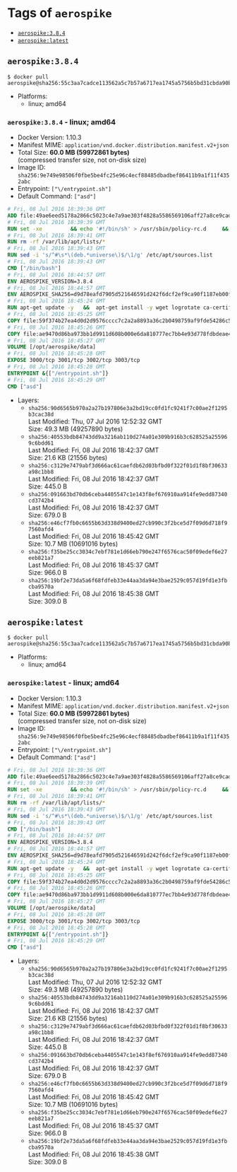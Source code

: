 <!-- THIS FILE IS GENERATED VIA '.template-helpers/generate-tag-details.pl' -->

# Tags of `aerospike`

-	[`aerospike:3.8.4`](#aerospike384)
-	[`aerospike:latest`](#aerospikelatest)

## `aerospike:3.8.4`

```console
$ docker pull aerospike@sha256:55c3aa7cadce113562a5c7b57a6717ea1745a5756b5bd31cbda90b6e3a352c13
```

-	Platforms:
	-	linux; amd64

### `aerospike:3.8.4` - linux; amd64

-	Docker Version: 1.10.3
-	Manifest MIME: `application/vnd.docker.distribution.manifest.v2+json`
-	Total Size: **60.0 MB (59972861 bytes)**  
	(compressed transfer size, not on-disk size)
-	Image ID: `sha256:9e749e98506f0fbe5be4fc25e96c4ecf88485dbadbef86411b9a1f11f4352abc`
-	Entrypoint: `["\/entrypoint.sh"]`
-	Default Command: `["asd"]`

```dockerfile
# Fri, 08 Jul 2016 18:39:36 GMT
ADD file:49ae6eed5178a2866c5023c4e7a9ae303f4828a5586569106aff27a8ce9cadf6 in /
# Fri, 08 Jul 2016 18:39:39 GMT
RUN set -xe 		&& echo '#!/bin/sh' > /usr/sbin/policy-rc.d 	&& echo 'exit 101' >> /usr/sbin/policy-rc.d 	&& chmod +x /usr/sbin/policy-rc.d 		&& dpkg-divert --local --rename --add /sbin/initctl 	&& cp -a /usr/sbin/policy-rc.d /sbin/initctl 	&& sed -i 's/^exit.*/exit 0/' /sbin/initctl 		&& echo 'force-unsafe-io' > /etc/dpkg/dpkg.cfg.d/docker-apt-speedup 		&& echo 'DPkg::Post-Invoke { "rm -f /var/cache/apt/archives/*.deb /var/cache/apt/archives/partial/*.deb /var/cache/apt/*.bin || true"; };' > /etc/apt/apt.conf.d/docker-clean 	&& echo 'APT::Update::Post-Invoke { "rm -f /var/cache/apt/archives/*.deb /var/cache/apt/archives/partial/*.deb /var/cache/apt/*.bin || true"; };' >> /etc/apt/apt.conf.d/docker-clean 	&& echo 'Dir::Cache::pkgcache ""; Dir::Cache::srcpkgcache "";' >> /etc/apt/apt.conf.d/docker-clean 		&& echo 'Acquire::Languages "none";' > /etc/apt/apt.conf.d/docker-no-languages 		&& echo 'Acquire::GzipIndexes "true"; Acquire::CompressionTypes::Order:: "gz";' > /etc/apt/apt.conf.d/docker-gzip-indexes
# Fri, 08 Jul 2016 18:39:41 GMT
RUN rm -rf /var/lib/apt/lists/*
# Fri, 08 Jul 2016 18:39:43 GMT
RUN sed -i 's/^#\s*\(deb.*universe\)$/\1/g' /etc/apt/sources.list
# Fri, 08 Jul 2016 18:39:43 GMT
CMD ["/bin/bash"]
# Fri, 08 Jul 2016 18:44:57 GMT
ENV AEROSPIKE_VERSION=3.8.4
# Fri, 08 Jul 2016 18:44:57 GMT
ENV AEROSPIKE_SHA256=d9d78eafd7905d521646591d242f6dcf2ef9ca90f1187eb00f46e9613fee189f
# Fri, 08 Jul 2016 18:45:24 GMT
RUN apt-get update -y   &&  apt-get install -y wget logrotate ca-certificates   && wget "https://www.aerospike.com/artifacts/aerospike-server-community/${AEROSPIKE_VERSION}/aerospike-server-community-${AEROSPIKE_VERSION}-ubuntu16.04.tgz" -O aerospike-server.tgz   && echo "$AEROSPIKE_SHA256 *aerospike-server.tgz" | sha256sum -c -   && mkdir aerospike   && tar xzf aerospike-server.tgz --strip-components=1 -C aerospike   && dpkg -i aerospike/aerospike-server-*.deb   && mkdir -p /var/log/aerospike/   && mkdir -p /var/run/aerospike/   && rm -rf aerospike-server.tgz aerospike /var/lib/apt/lists/*
# Fri, 08 Jul 2016 18:45:25 GMT
COPY file:59f374b27ea4d0d2d9576cccc7c2a2a8893a36c2b0498759af9fde54286c59e8 in /etc/aerospike/aerospike.conf
# Fri, 08 Jul 2016 18:45:26 GMT
COPY file:ae9470d86ba973bb1d9911d608b000e6da810777ec7bb4e93d778fdbdeae4501 in /entrypoint.sh
# Fri, 08 Jul 2016 18:45:27 GMT
VOLUME [/opt/aerospike/data]
# Fri, 08 Jul 2016 18:45:28 GMT
EXPOSE 3000/tcp 3001/tcp 3002/tcp 3003/tcp
# Fri, 08 Jul 2016 18:45:28 GMT
ENTRYPOINT &{["/entrypoint.sh"]}
# Fri, 08 Jul 2016 18:45:29 GMT
CMD ["asd"]
```

-	Layers:
	-	`sha256:90d6565b970a2a27b197806e3a2bd19cc0fd1fc9241f7c00ae2f1295b3cac38d`  
		Last Modified: Thu, 07 Jul 2016 12:52:32 GMT  
		Size: 49.3 MB (49257890 bytes)
	-	`sha256:40553bdb84743dd9a3216ab110d274a01e309b916b3c628525a255969c6bdd61`  
		Last Modified: Fri, 08 Jul 2016 18:42:37 GMT  
		Size: 21.6 KB (21556 bytes)
	-	`sha256:c3129e7479abf3d666ac61caefdb62d03bfbd0f322f01d1f8bf30633a98c1bb8`  
		Last Modified: Fri, 08 Jul 2016 18:42:37 GMT  
		Size: 445.0 B
	-	`sha256:091663bd70db6ceba4405547c1e143f8ef676910aa914fe9edd87340cd3742b4`  
		Last Modified: Fri, 08 Jul 2016 18:42:37 GMT  
		Size: 679.0 B
	-	`sha256:e46cf7fb0c6655b63d338d9400ed27cb990c3f2bce5d7f09d6d718f97560afd4`  
		Last Modified: Fri, 08 Jul 2016 18:45:42 GMT  
		Size: 10.7 MB (10691016 bytes)
	-	`sha256:f35be25cc3034c7ebf781e1d66eb790e247f6576cac50f09edef6e27eeb821a7`  
		Last Modified: Fri, 08 Jul 2016 18:45:37 GMT  
		Size: 966.0 B
	-	`sha256:19bf2e73da5a6f68fdfeb33e44aa3da94e3bae2529c057d19fd1e3fbcba9570a`  
		Last Modified: Fri, 08 Jul 2016 18:45:38 GMT  
		Size: 309.0 B

## `aerospike:latest`

```console
$ docker pull aerospike@sha256:55c3aa7cadce113562a5c7b57a6717ea1745a5756b5bd31cbda90b6e3a352c13
```

-	Platforms:
	-	linux; amd64

### `aerospike:latest` - linux; amd64

-	Docker Version: 1.10.3
-	Manifest MIME: `application/vnd.docker.distribution.manifest.v2+json`
-	Total Size: **60.0 MB (59972861 bytes)**  
	(compressed transfer size, not on-disk size)
-	Image ID: `sha256:9e749e98506f0fbe5be4fc25e96c4ecf88485dbadbef86411b9a1f11f4352abc`
-	Entrypoint: `["\/entrypoint.sh"]`
-	Default Command: `["asd"]`

```dockerfile
# Fri, 08 Jul 2016 18:39:36 GMT
ADD file:49ae6eed5178a2866c5023c4e7a9ae303f4828a5586569106aff27a8ce9cadf6 in /
# Fri, 08 Jul 2016 18:39:39 GMT
RUN set -xe 		&& echo '#!/bin/sh' > /usr/sbin/policy-rc.d 	&& echo 'exit 101' >> /usr/sbin/policy-rc.d 	&& chmod +x /usr/sbin/policy-rc.d 		&& dpkg-divert --local --rename --add /sbin/initctl 	&& cp -a /usr/sbin/policy-rc.d /sbin/initctl 	&& sed -i 's/^exit.*/exit 0/' /sbin/initctl 		&& echo 'force-unsafe-io' > /etc/dpkg/dpkg.cfg.d/docker-apt-speedup 		&& echo 'DPkg::Post-Invoke { "rm -f /var/cache/apt/archives/*.deb /var/cache/apt/archives/partial/*.deb /var/cache/apt/*.bin || true"; };' > /etc/apt/apt.conf.d/docker-clean 	&& echo 'APT::Update::Post-Invoke { "rm -f /var/cache/apt/archives/*.deb /var/cache/apt/archives/partial/*.deb /var/cache/apt/*.bin || true"; };' >> /etc/apt/apt.conf.d/docker-clean 	&& echo 'Dir::Cache::pkgcache ""; Dir::Cache::srcpkgcache "";' >> /etc/apt/apt.conf.d/docker-clean 		&& echo 'Acquire::Languages "none";' > /etc/apt/apt.conf.d/docker-no-languages 		&& echo 'Acquire::GzipIndexes "true"; Acquire::CompressionTypes::Order:: "gz";' > /etc/apt/apt.conf.d/docker-gzip-indexes
# Fri, 08 Jul 2016 18:39:41 GMT
RUN rm -rf /var/lib/apt/lists/*
# Fri, 08 Jul 2016 18:39:43 GMT
RUN sed -i 's/^#\s*\(deb.*universe\)$/\1/g' /etc/apt/sources.list
# Fri, 08 Jul 2016 18:39:43 GMT
CMD ["/bin/bash"]
# Fri, 08 Jul 2016 18:44:57 GMT
ENV AEROSPIKE_VERSION=3.8.4
# Fri, 08 Jul 2016 18:44:57 GMT
ENV AEROSPIKE_SHA256=d9d78eafd7905d521646591d242f6dcf2ef9ca90f1187eb00f46e9613fee189f
# Fri, 08 Jul 2016 18:45:24 GMT
RUN apt-get update -y   &&  apt-get install -y wget logrotate ca-certificates   && wget "https://www.aerospike.com/artifacts/aerospike-server-community/${AEROSPIKE_VERSION}/aerospike-server-community-${AEROSPIKE_VERSION}-ubuntu16.04.tgz" -O aerospike-server.tgz   && echo "$AEROSPIKE_SHA256 *aerospike-server.tgz" | sha256sum -c -   && mkdir aerospike   && tar xzf aerospike-server.tgz --strip-components=1 -C aerospike   && dpkg -i aerospike/aerospike-server-*.deb   && mkdir -p /var/log/aerospike/   && mkdir -p /var/run/aerospike/   && rm -rf aerospike-server.tgz aerospike /var/lib/apt/lists/*
# Fri, 08 Jul 2016 18:45:25 GMT
COPY file:59f374b27ea4d0d2d9576cccc7c2a2a8893a36c2b0498759af9fde54286c59e8 in /etc/aerospike/aerospike.conf
# Fri, 08 Jul 2016 18:45:26 GMT
COPY file:ae9470d86ba973bb1d9911d608b000e6da810777ec7bb4e93d778fdbdeae4501 in /entrypoint.sh
# Fri, 08 Jul 2016 18:45:27 GMT
VOLUME [/opt/aerospike/data]
# Fri, 08 Jul 2016 18:45:28 GMT
EXPOSE 3000/tcp 3001/tcp 3002/tcp 3003/tcp
# Fri, 08 Jul 2016 18:45:28 GMT
ENTRYPOINT &{["/entrypoint.sh"]}
# Fri, 08 Jul 2016 18:45:29 GMT
CMD ["asd"]
```

-	Layers:
	-	`sha256:90d6565b970a2a27b197806e3a2bd19cc0fd1fc9241f7c00ae2f1295b3cac38d`  
		Last Modified: Thu, 07 Jul 2016 12:52:32 GMT  
		Size: 49.3 MB (49257890 bytes)
	-	`sha256:40553bdb84743dd9a3216ab110d274a01e309b916b3c628525a255969c6bdd61`  
		Last Modified: Fri, 08 Jul 2016 18:42:37 GMT  
		Size: 21.6 KB (21556 bytes)
	-	`sha256:c3129e7479abf3d666ac61caefdb62d03bfbd0f322f01d1f8bf30633a98c1bb8`  
		Last Modified: Fri, 08 Jul 2016 18:42:37 GMT  
		Size: 445.0 B
	-	`sha256:091663bd70db6ceba4405547c1e143f8ef676910aa914fe9edd87340cd3742b4`  
		Last Modified: Fri, 08 Jul 2016 18:42:37 GMT  
		Size: 679.0 B
	-	`sha256:e46cf7fb0c6655b63d338d9400ed27cb990c3f2bce5d7f09d6d718f97560afd4`  
		Last Modified: Fri, 08 Jul 2016 18:45:42 GMT  
		Size: 10.7 MB (10691016 bytes)
	-	`sha256:f35be25cc3034c7ebf781e1d66eb790e247f6576cac50f09edef6e27eeb821a7`  
		Last Modified: Fri, 08 Jul 2016 18:45:37 GMT  
		Size: 966.0 B
	-	`sha256:19bf2e73da5a6f68fdfeb33e44aa3da94e3bae2529c057d19fd1e3fbcba9570a`  
		Last Modified: Fri, 08 Jul 2016 18:45:38 GMT  
		Size: 309.0 B

